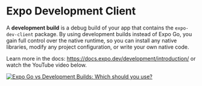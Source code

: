 # Expo Development Client

A **development build** is a debug build of your app that contains the `expo-dev-client` package. By using development builds instead of Expo Go, you gain full control over the native runtime, so you can install any native libraries, modify any project configuration, or write your own native code.

Learn more in the docs: https://docs.expo.dev/development/introduction/ or watch the YouTube video below.


[![Expo Go vs Development Builds: Which should you use?
](https://img.youtube.com/vi/FdjczjkwQKE/0.jpg)](https://youtu.be/FdjczjkwQKE?si=3vYoN5SObjUEbzEP&t=429)
